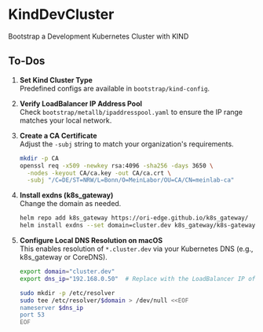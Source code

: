 # KindDevCluster  
Bootstrap a Development Kubernetes Cluster with KIND

## To-Dos

1. **Set Kind Cluster Type**  
   Predefined configs are available in `bootstrap/kind-config`.

2. **Verify LoadBalancer IP Address Pool**  
   Check `bootstrap/metallb/ipaddresspool.yaml` to ensure the IP range matches your local network.

3. **Create a CA Certificate**  
   Adjust the `-subj` string to match your organization's requirements.

   ```bash
   mkdir -p CA
   openssl req -x509 -newkey rsa:4096 -sha256 -days 3650 \
     -nodes -keyout CA/ca.key -out CA/ca.crt \
     -subj "/C=DE/ST=NRW/L=Bonn/O=MeinLabor/OU=CA/CN=meinlab-ca"
   ```

4. **Install exdns (k8s_gateway)**  
   Change the domain as needed.

   ```bash
   helm repo add k8s_gateway https://ori-edge.github.io/k8s_gateway/
   helm install exdns --set domain=cluster.dev k8s_gateway/k8s-gateway
   ```

5. **Configure Local DNS Resolution on macOS**  
   This enables resolution of `*.cluster.dev` via your Kubernetes DNS (e.g., k8s_gateway or CoreDNS).

   ```bash
   export domain="cluster.dev"
   export dns_ip="192.168.0.50"  # Replace with the LoadBalancer IP of your DNS service

   sudo mkdir -p /etc/resolver
   sudo tee /etc/resolver/$domain > /dev/null <<EOF
   nameserver $dns_ip
   port 53
   EOF
   ```